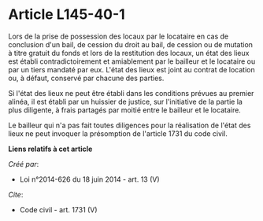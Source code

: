 # Article L145-40-1

Lors de la prise de possession des locaux par le locataire en cas de conclusion d'un bail, de cession du droit au bail, de
cession ou de mutation à titre gratuit du fonds et lors de la restitution des locaux, un état des lieux est établi
contradictoirement et amiablement par le bailleur et le locataire ou par un tiers mandaté par eux. L'état des lieux est joint
au contrat de location ou, à défaut, conservé par chacune des parties. 

Si l'état des lieux ne peut être établi dans les conditions prévues au premier alinéa, il est établi par un huissier de
justice, sur l'initiative de la partie la plus diligente, à frais partagés par moitié entre le bailleur et le locataire. 

Le bailleur qui n'a pas fait toutes diligences pour la réalisation de l'état des lieux ne peut invoquer la présomption de
l'article 1731 du code civil.

**Liens relatifs à cet article**

_Créé par_:

  - Loi n°2014-626 du 18 juin 2014 - art. 13 (V)

_Cite_:

  - Code civil - art. 1731 (V)
